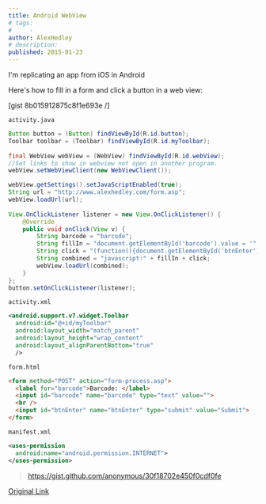 ```yaml
---
title: Android WebView
# tags:
#     - 
author: AlexHedley
# description: 
published: 2015-01-23
---
```


I'm replicating an app from iOS in Android

Here's how to fill in a form and click a button in a web view:

[gist 8b015912875c8f1e693e /]

`activity.java`

```java
Button button = (Button) findViewById(R.id.button);
Toolbar toolbar = (Toolbar) findViewById(R.id.myToolbar);
 
final WebView webView = (WebView) findViewById(R.id.webView);
//Set links to show in webview not open in another program.
webView.setWebViewClient(new WebViewClient());

webView.getSettings().setJavaScriptEnabled(true);
String url = "http://www.alexhedley.com/form.asp";
webView.loadUrl(url);
 
View.OnClickListener listener = new View.OnClickListener() {
    @Override
    public void onClick(View v) {
        String barcode = "barcode";
        String fillIn = "document.getElementById('barcode').value = '" + barcode + "';";
        String click = "(function(){document.getElementById('btnEnter').click();})()";
        String combined = "javascript:" + fillIn + click;
        webView.loadUrl(combined);
    }
};
button.setOnClickListener(listener);
```

`activity.xml`

```xml
<android.support.v7.widget.Toolbar
  android:id="@+id/myToolbar"
  android:layout_width="match_parent"
  android:layout_height="wrap_content"
  android:layout_alignParentBottom="true"
  />
```

`form.html`

```html
<form method="POST" action="form-process.asp">
  <label for="barcode">Barcode: </label>
  <input id="barcode" name="barcode" type="text" value="">
  <br />
  <input id="btnEnter" name="btnEnter" type="submit" value="Submit">
</form>
```

`manifest.xml`

```xml
<uses-permission
  android:name="android.permission.INTERNET">
</uses-permission>
```

> https://gist.github.com/anonymous/30f18702e450f0cdf0fe

[Original Link](https://alexhedley.wordpress.com/2015/01/23/android-webview/)
